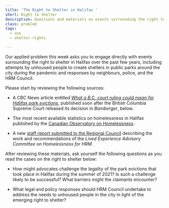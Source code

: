 ```yaml
---
title: 'The Right to Shelter in Halifax '
short: Right to Shelter
description: Questions and materials on events surrounding the right to shelter in Halifax
class: problem
tags:
  - use
  - shelter-rights

---
```



Our applied problem this week asks you to engage directly with events surrounding the right to shelter in Halifax over the past few years, including attempts by unhoused people to create shelters in public parks around the city during the pandemic and responses by neighbours, police, and the HRM Council. 

Please start by reviewing the following sources:

- A CBC News article entitled *[What a B.C. court ruling could mean for Halifax park evictions](https://www.cbc.ca/news/canada/nova-scotia/what-a-b-c-court-ruling-could-mean-for-halifax-park-evictions-1.6319104)*, published soon after the British Columbia Supreme Court released its decision in *Bamberger*, below.

- The most recent available statistics on homelessness in Halifax published by the [Canadian Observatory on Homelessness](https://www.homelesshub.ca/community-profile/halifax). 

- A new [staff report submitted to the Regional Council](https://cdn.halifax.ca/sites/default/files/documents/city-hall/regional-council/221122rc1519.pdf) describing the work and recommendations of the *Lived Experience Advisory Committee on Homelessness for HRM*. 

After reviewing these materials, ask yourself the following questions as you read the cases on the right to shelter below:

- How might advocates challenge the legality of the park evictions that took place in Halifax during the summer of 2021? Is such a challenge likely to be successful? What barriers might the claimants encounter? 

- What legal and policy responses should HRM Council undertake to address the needs to unhoused people in the city in light of the emerging right to shelter? 

